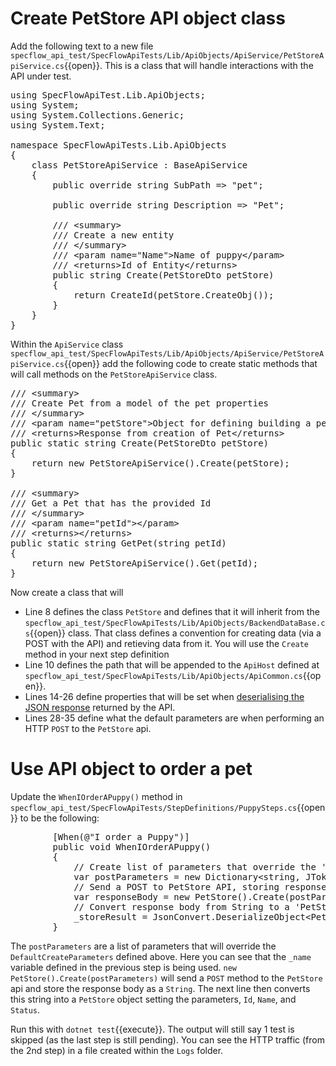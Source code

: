 # Create PetStore API object class

Add the following text to a new file `specflow_api_test/SpecFlowApiTests/Lib/ApiObjects/ApiService/PetStoreApiService.cs`{{open}}.
This is a class that will handle interactions with the API under test.

<pre class="file" data-target="clipboard">
using SpecFlowApiTest.Lib.ApiObjects;
using System;
using System.Collections.Generic;
using System.Text;

namespace SpecFlowApiTests.Lib.ApiObjects
{
    class PetStoreApiService : BaseApiService
    {
        public override string SubPath =&gt; "pet";

        public override string Description =&gt; "Pet";

        /// &lt;summary&gt;
        /// Create a new entity
        /// &lt;/summary&gt;
        /// &lt;param name="Name"&gt;Name of puppy&lt;/param&gt;        
        /// &lt;returns&gt;Id of Entity&lt;/returns&gt;
        public string Create(PetStoreDto petStore)
        {            
            return CreateId(petStore.CreateObj());
        }       
    }    
}
</pre>

Within the `ApiService` class `specflow_api_test/SpecFlowApiTests/Lib/ApiObjects/ApiService/PetStoreApiService.cs`{{open}} add the following code to create
static methods that will call methods on the `PetStoreApiService` class.

<pre class="file" data-target="clipboard">
/// &lt;summary&gt;
/// Create Pet from a model of the pet properties
/// &lt;/summary&gt;
/// &lt;param name="petStore"&gt;Object for defining building a pet&lt;/param&gt;
/// &lt;returns&gt;Response from creation of Pet&lt;/returns&gt;
public static string Create(PetStoreDto petStore)
{
	return new PetStoreApiService().Create(petStore);
}

/// &lt;summary&gt;
/// Get a Pet that has the provided Id
/// &lt;/summary&gt;
/// &lt;param name="petId"&gt;&lt;/param&gt;
/// &lt;returns&gt;&lt;/returns&gt;
public static string GetPet(string petId)
{
	return new PetStoreApiService().Get(petId);
}
</pre>

Now create a class that will 

* Line 8 defines the class `PetStore` and defines that it will inherit from the `specflow_api_test/SpecFlowApiTests/Lib/ApiObjects/BackendDataBase.cs`{{open}} class. That class
  defines a convention for creating data (via a POST with the API) and retieving data from it. You will use the `Create` method in your next step definition
* Line 10 defines the path that will be appended to the `ApiHost` defined at `specflow_api_test/SpecFlowApiTests/Lib/ApiObjects/ApiCommon.cs`{{open}}.
* Lines 14-26 define properties that will be set when [deserialising the JSON response](https://www.newtonsoft.com/json/help/html/SerializingJSON.htm) returned by the API.
* Lines 28-35 define what the default parameters are when performing an HTTP `POST` to the `PetStore` api. 

# Use API object to order a pet

Update the `WhenIOrderAPuppy()` method in `specflow_api_test/SpecFlowApiTests/StepDefinitions/PuppySteps.cs`{{open}} to be the following:

<pre class="file" data-target="clipboard">
        [When(@"I order a Puppy")]
        public void WhenIOrderAPuppy()
        {
            // Create list of parameters that override the 'Defaults' when ordering from PetStore
            var postParameters = new Dictionary&lt;string, JToken&gt; { { "name", _name } };
            // Send a POST to PetStore API, storing response body in variable 'responseBody'
            var responseBody = new PetStore().Create(postParameters);
            // Convert response body from String to a 'PetStore' object
            _storeResult = JsonConvert.DeserializeObject&lt;PetStore&gt;(responseBody);
        }
</pre>

The `postParameters` are a list of parameters that will override the `DefaultCreateParameters` defined above. Here you can see that the `_name` variable defined 
in the previous step is being used. 
`new PetStore().Create(postParameters)` will send a `POST` method to the `PetStore` api and store the response body as a `String`. The next line then converts 
this string into a `PetStore` object setting the parameters, `Id`, `Name`, and `Status`.

Run this with `dotnet test`{{execute}}. The output will still say 1 test is skipped (as the last step is still pending).
You can see the HTTP traffic (from the 2nd step) in a file created within the `Logs` folder.
